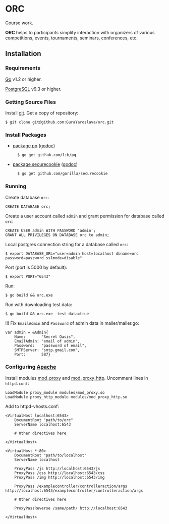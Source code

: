 ORC
===

Course work.

**ORC** helps to participants simplify interaction with
organizers of various competitions, events, tournaments, seminars,
conferences, etc.

Installation
------------

### Requirements

[Go][1] v1.2 or higher.

[PostgreSQL][2] v9.3 or higher.

### Getting Source Files

Install [git][3]. Get a copy of repository:

    $ git clone git@github.com:GuraYaroslava/orc.git

### Install Packages

- [package pq][4] ([godoc](http://godoc.org/github.com/lib/pq))

        $ go get github.com/lib/pq

- [package securecookie][5] ([godoc](http://godoc.org/github.com/gorilla/securecookie))

        $ go get github.com/gorilla/securecookie

### Running

Create database `orc`:

    CREATE DATABASE orc;

Create a user account called `admin` and grant permission for database called `orc`:

    CREATE USER admin WITH PASSWORD 'admin';
    GRANT ALL PRIVILEGES ON DATABASE orc to admin;

Local postgres connection string for a database called `orc`:

    $ export DATABASE_URL="user=admin host=localhost dbname=orc password=password sslmode=disable"

Port (port is 5000 by default):

    $ export PORT="6543"

Run:

    $ go build && orc.exe

Run with downloading test data:

    $ go build && orc.exe -test-data=true

!!! Fix `EmailAdmin` and `Password` of admin data in mailer/mailer.go:

    var admin = &Admin{
        Name:       "Secret Oasis",
        EmailAdmin: "email of admin",
        Password:   "password of email",
        SMTPServer: "smtp.gmail.com",
        Port:       587}

### Configuring [Apache][6]

Install modules [mod_proxy][7] and [mod_proxy_http][8]. Uncomment lines in `httpd.conf`:

    LoadModule proxy_module modules/mod_proxy.so
    LoadModule proxy_http_module modules/mod_proxy_http.so

Add to httpd-vhosts.conf:

    <VirtualHost localhost:6543>
        DocumentRoot "path/to/orc"
        ServerName localhost:6543

        # Other directives here

    </VirtualHost>

    <VirtualHost *:80>
        DocumentRoot "path/to/localhost"
        ServerName localhost

        ProxyPass /js http://localhost:6543/js
        ProxyPass /css http://localhost:6543/css
        ProxyPass /img http://localhost:6543/img

        ProxyPass /examplecontroller/controlleraction/args http://localhost:6543/examplecontroller/controlleraction/args

        # Other directives here

        ProxyPassReverse /same/path/ http://localhost:6543

    </VirtualHost>

[1]: https://golang.org
[2]: http://www.postgresql.org
[3]: http://git-scm.com
[4]: https://github.com/lib/pq
[5]: http://www.gorillatoolkit.org/pkg/securecookie
[6]: http://httpd.apache.org
[7]: http://httpd.apache.org/docs/2.2/mod/mod_proxy.html
[8]: http://httpd.apache.org/docs/2.2/mod/mod_proxy_http.html
